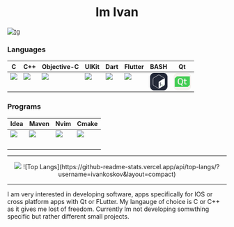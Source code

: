 <h1 align="center">Im Ivan</h1>


[![tg](https://img.shields.io/badge/My%20telegram-blue?style=for-the-badge&logo=telegram&logoColor=white)](https://t.me/Evan_Matthew)

### Languages
| C | C++ | Objective-C | UIKit | Dart | Flutter | BASH  | Qt  |
|---|-----|-------------|-------|------|---------|-------|-------|
| <img height="40" align="left" src="https://skillicons.dev/icons?i=c"/> | <img height="40" align="left" src="https://skillicons.dev/icons?i=cpp"/> | <img height="40" align="left" src="https://icon.icepanel.io/Technology/svg/Objective-C.svg"/> | <img height="40" align="left" src="https://github.com/tandpfun/skill-icons/blob/main/icons/Apple-Dark.svg"/> | <img height="40" align="left" src="https://skillicons.dev/icons?i=dart"/> | <img height="40" align="left" src="https://skillicons.dev/icons?i=flutter"/> | <img height="40" align="left" src="https://github.com/tandpfun/skill-icons/blob/main/icons/Bash-Dark.svg"/> | <img height="40" align="left" src="https://raw.githubusercontent.com/tandpfun/skill-icons/65dea6c4eaca7da319e552c09f4cf5a9a8dab2c8/icons/QT-Light.svg"/> |

### Programs
 | Idea | Maven | Nvim | Cmake | 
 |------|-------|------|-------|
 | <img height="40" align="left" src="https://skillicons.dev/icons?i=idea"/> | <img height="40" align="left" src="https://skillicons.dev/icons?i=maven"/> | <img height="40" align="left" src="https://skillicons.dev/icons?i=neovim"/> | <img height="40" align="left" src="https://skillicons.dev/icons?i=cmake"/> | 


---

<p align="center">
    <picture>
        <img src="https://github-readme-stats.vercel.app/api/top-langs/?username=ivankoskov&theme=tokyonight&show_icons=true&hide_border=true&layout=compact&card_width=800" />
     ![Top Langs](https://github-readme-stats.vercel.app/api/top-langs/?username=ivankoskov&layout=compact)
    </picture>
</p>

---


  <p>
 I am very interested in developing software, apps specifically for IOS or cross platform apps with Qt or FLutter. My langauge  of choice is C or C++ as it gives me lost of freedom. Currently Im not developing somwthing specific but rather different small projects. 
  </p>
